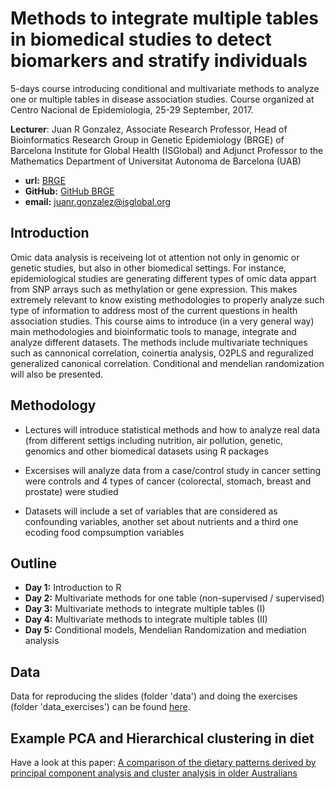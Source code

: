 # Methods to integrate multiple tables in biomedical studies to detect biomarkers and stratify individuals

5-days course introducing conditional and multivariate methods to analyze one or multiple tables in disease association studies. 
Course organized at Centro Nacional de Epidemiologia, 25-29 September, 2017.


**Lecturer**: Juan R Gonzalez, Associate Research Professor, Head of Bioinformatics Research Group in Genetic Epidemiology (BRGE) of
Barcelona Institute for Global Health (ISGlobal) and Adjunct Professor to the Mathematics 
Department of Universitat Autonoma de Barcelona (UAB)

- **url:** [BRGE](http://brge.isglobal.org)
- **GitHub:** [GitHub BRGE](https://github.com/isglobal-brge)
- **email:** juanr.gonzalez@isglobal.org

## Introduction

Omic data analysis is receiveing lot ot attention not only in genomic or genetic studies, but also in other biomedical settings. For instance, epidemiological studies are generating different types of omic data appart from SNP arrays such as methylation or gene expression. This makes extremely relevant to know existing methodologies to properly analyze such type of information to address most of the current questions in health association studies. This course aims to introduce (in a very general way) main methodologies and bioinformatic tools to manage, integrate and analyze different datasets. The methods include multivariate techniques such as cannonical correlation, coinertia analysis, O2PLS and reguralized generalized canonical correlation. Conditional and mendelian randomization will also be presented.

## Methodology

- Lectures will introduce statistical methods and how to analyze real data (from different settigs including nutrition, air pollution, genetic, genomics and other biomedical datasets using R packages

- Excersises will analyze data from a case/control study in cancer setting were controls and 4 types of cancer (colorectal, stomach, breast and prostate) were studied
  
- Datasets will include a set of variables that are considered as confounding variables, another set about nutrients and a third one ecoding food compsumption variables

## Outline

- **Day 1:** Introduction to R
- **Day 2:** Multivariate methods for one table (non-supervised / supervised)
- **Day 3:** Multivariate methods to integrate multiple tables (I)
- **Day 4:** Multivariate methods to integrate multiple tables (II)
- **Day 5:** Conditional models, Mendelian Randomization and mediation analysis

## Data

Data for reproducing the slides (folder 'data') and doing the exercises (folder 'data_exercises') can be found [here](https://drive.google.com/file/d/0B9z3DpVIA7h6WEx0Q3Jkd00tYm8/view?usp=sharing). 

## Example PCA and Hierarchical clustering in diet

Have a look at this paper: [A comparison of the dietary patterns derived by principal component analysis and cluster analysis in older Australians](https://www.ncbi.nlm.nih.gov/pmc/articles/PMC4772350/)